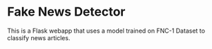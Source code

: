 # Fake News Detector
This is a Flask webapp that uses a model trained on FNC-1 Dataset to classify news articles.
